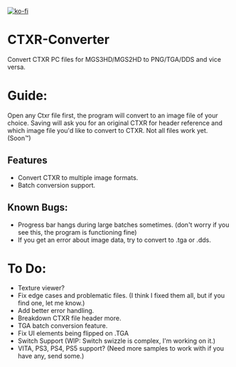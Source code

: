 [![ko-fi](https://ko-fi.com/img/githubbutton_sm.svg)](https://ko-fi.com/U7U8EQSU2)

# CTXR-Converter
Convert CTXR PC files for MGS3HD/MGS2HD to PNG/TGA/DDS and vice versa.

# Guide:
Open any Ctxr file first, the program will convert to an image file of your choice.
Saving will ask you for an original CTXR for header reference and which image file you'd like to convert to CTXR.
Not all files work yet. (Soon™)

## Features

- Convert CTXR to multiple image formats.
- Batch conversion support.

## Known Bugs:

- Progress bar hangs during large batches sometimes. (don't worry if you see this, the program is functioning fine)
- If you get an error about image data, try to convert to .tga or .dds.

# To Do:
- Texture viewer?
- Fix edge cases and problematic files. (I think I fixed them all, but if you find one, let me know.)
- Add better error handling.
- Breakdown CTXR file header more.
- TGA batch conversion feature.
- Fix UI elements being flipped on .TGA
- Switch Support (WIP: Switch swizzle is complex, I'm working on it.)
- VITA, PS3, PS4, PS5 support? (Need more samples to work with if you have any, send some.)
